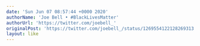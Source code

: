 ```yaml
---
date: 'Sun Jun 07 08:57:44 +0000 2020'
authorName: 'Joe Bell • #BlackLivesMatter'
authorUrl: 'https://twitter.com/joebell_'
originalPost: 'https://twitter.com/joebell_/status/1269554122128269313'
layout: like
---
```

